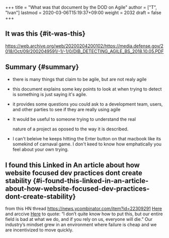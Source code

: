 +++
title = "What was that document by the DOD on Agile"
author = ["T", "Ivan"]
lastmod = 2020-03-06T15:19:37+09:00
weight = 2032
draft = false
+++

## It was this {#it-was-this}

<https://web.archive.org/web/20200204200102/https://media.defense.gov/2018/Oct/09/2002049591/-1/-1/0/DIB_DETECTING_AGILE_BS_2018.10.05.PDF>


## Summary {#summary}

-   there is many things that claim to be agile, but are not realy
    agile
-   this document explains some key points to look at when trying to
    detect is something is just saying it's agile.
-   it provides some questions you could ask to a development team,
    users, and other parties
    to see if they are really using agile
-   It would be useful to someone trying to understand the real

    nature of a project as oposed to the way it is described.
-   I can't beleive he keeps hitting the Enter button on that macbook like its
    somekind of carnaval game. I don't keed to know how emphatically
    you feel about your own trying.


## I found this Linked in An article about how website focused dev practices dont create stability {#i-found-this-linked-in-an-article-about-how-website-focused-dev-practices-dont-create-stability}

from this HN thread <https://news.ycombinator.com/item?id=22309291>
[Here](https://www.bitlog.com/2020/02/12/why-are-we-so-bad-at-software-engineering/) and arccive [Here](https://web.archive.org/web/20200215122420/https://www.bitlog.com/2020/02/12/why-are-we-so-bad-at-software-engineering/)
to quote:
“I don’t quite know how to put this, but our entire field is bad at what we do, and if you rely on us, everyone will die.” Our industry’s mindset grew in an environment where failure is cheap and we are incentivized to move quickly.

